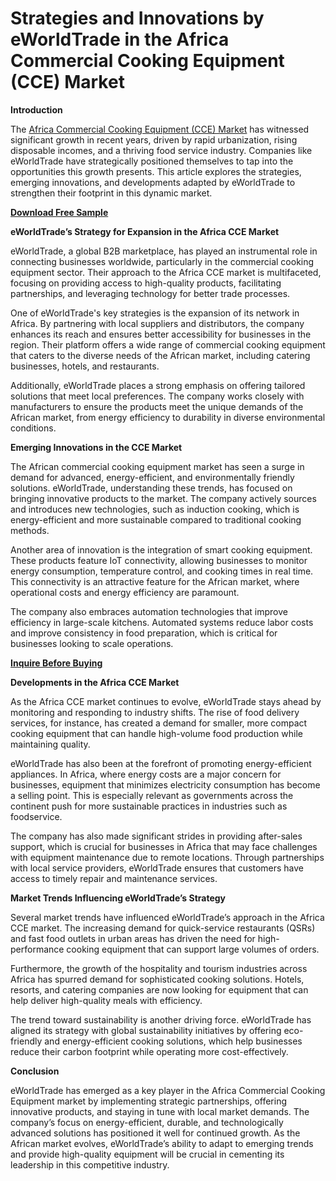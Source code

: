 # Strategies and Innovations by eWorldTrade in the Africa Commercial Cooking Equipment (CCE) Market

**Introduction**

The [Africa Commercial Cooking Equipment (CCE) Market](https://www.nextmsc.com/report/africa-commercial-cooking-equipment-cce-market-rc2931) has witnessed significant growth in recent years, driven by rapid urbanization, rising disposable incomes, and a thriving food service industry. Companies like eWorldTrade have strategically positioned themselves to tap into the opportunities this growth presents. This article explores the strategies, emerging innovations, and developments adapted by eWorldTrade to strengthen their footprint in this dynamic market.

[**Download Free Sample**](https://www.nextmsc.com/africa-commercial-cooking-equipment-cce-market-rc2931/request-sample)

**eWorldTrade’s Strategy for Expansion in the Africa CCE Market**

eWorldTrade, a global B2B marketplace, has played an instrumental role in connecting businesses worldwide, particularly in the commercial cooking equipment sector. Their approach to the Africa CCE market is multifaceted, focusing on providing access to high-quality products, facilitating partnerships, and leveraging technology for better trade processes.

One of eWorldTrade's key strategies is the expansion of its network in Africa. By partnering with local suppliers and distributors, the company enhances its reach and ensures better accessibility for businesses in the region. Their platform offers a wide range of commercial cooking equipment that caters to the diverse needs of the African market, including catering businesses, hotels, and restaurants.

Additionally, eWorldTrade places a strong emphasis on offering tailored solutions that meet local preferences. The company works closely with manufacturers to ensure the products meet the unique demands of the African market, from energy efficiency to durability in diverse environmental conditions.

**Emerging Innovations in the CCE Market**

The African commercial cooking equipment market has seen a surge in demand for advanced, energy-efficient, and environmentally friendly solutions. eWorldTrade, understanding these trends, has focused on bringing innovative products to the market. The company actively sources and introduces new technologies, such as induction cooking, which is energy-efficient and more sustainable compared to traditional cooking methods.

Another area of innovation is the integration of smart cooking equipment. These products feature IoT connectivity, allowing businesses to monitor energy consumption, temperature control, and cooking times in real time. This connectivity is an attractive feature for the African market, where operational costs and energy efficiency are paramount.

The company also embraces automation technologies that improve efficiency in large-scale kitchens. Automated systems reduce labor costs and improve consistency in food preparation, which is critical for businesses looking to scale operations.

[**Inquire Before Buying**](https://www.nextmsc.com/africa-commercial-cooking-equipment-cce-market-rc2931/inquire-before-buying)

**Developments in the Africa CCE Market**

As the Africa CCE market continues to evolve, eWorldTrade stays ahead by monitoring and responding to industry shifts. The rise of food delivery services, for instance, has created a demand for smaller, more compact cooking equipment that can handle high-volume food production while maintaining quality.

eWorldTrade has also been at the forefront of promoting energy-efficient appliances. In Africa, where energy costs are a major concern for businesses, equipment that minimizes electricity consumption has become a selling point. This is especially relevant as governments across the continent push for more sustainable practices in industries such as foodservice.

The company has also made significant strides in providing after-sales support, which is crucial for businesses in Africa that may face challenges with equipment maintenance due to remote locations. Through partnerships with local service providers, eWorldTrade ensures that customers have access to timely repair and maintenance services.

**Market Trends Influencing eWorldTrade’s Strategy**

Several market trends have influenced eWorldTrade’s approach in the Africa CCE market. The increasing demand for quick-service restaurants (QSRs) and fast food outlets in urban areas has driven the need for high-performance cooking equipment that can support large volumes of orders.

Furthermore, the growth of the hospitality and tourism industries across Africa has spurred demand for sophisticated cooking solutions. Hotels, resorts, and catering companies are now looking for equipment that can help deliver high-quality meals with efficiency.

The trend toward sustainability is another driving force. eWorldTrade has aligned its strategy with global sustainability initiatives by offering eco-friendly and energy-efficient cooking solutions, which help businesses reduce their carbon footprint while operating more cost-effectively.

**Conclusion**

eWorldTrade has emerged as a key player in the Africa Commercial Cooking Equipment market by implementing strategic partnerships, offering innovative products, and staying in tune with local market demands. The company’s focus on energy-efficient, durable, and technologically advanced solutions has positioned it well for continued growth. As the African market evolves, eWorldTrade’s ability to adapt to emerging trends and provide high-quality equipment will be crucial in cementing its leadership in this competitive industry.
